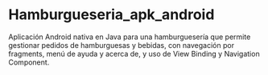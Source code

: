 # Hamburgueseria_apk_android
Aplicación Android nativa en Java para una hamburguesería que permite gestionar pedidos de hamburguesas y bebidas, con navegación por fragments, menú de ayuda y acerca de, y uso de View Binding y Navigation Component.
